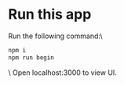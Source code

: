 # Run this app

Run the following command:\

```bash
npm i
npm run begin
```
\\
Open localhost:3000 to view UI.
